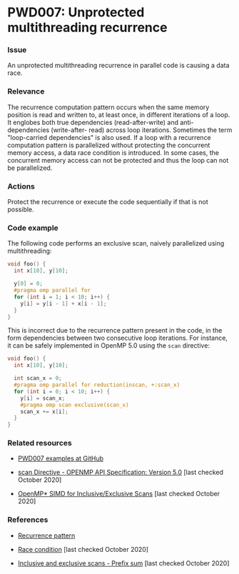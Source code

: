 # PWD007: Unprotected multithreading recurrence

### Issue

An unprotected multithreading recurrence in parallel code is causing a data
race.

### Relevance

The recurrence computation pattern occurs when the same memory position is read
and written to, at least once, in different  iterations of a loop. It englobes
both true dependencies (read-after-write) and anti-dependencies (write-after-
read) across loop iterations. Sometimes the term "loop-carried dependencies" is
also used. If a loop with a recurrence computation pattern is parallelized
without protecting the concurrent memory access, a data race condition is
introduced. In some cases, the concurrent memory access can not be protected and
thus the loop can not be parallelized.

### Actions

Protect the recurrence or execute the code sequentially if that is not possible.

### Code example

The following code performs an exclusive scan, naively parallelized using
multithreading:

```c
void foo() {
  int x[10], y[10];

  y[0] = 0;
  #pragma omp parallel for
  for (int i = 1; i < 10; i++) {
    y[i] = y[i - 1] + x[i - 1];
  }
}
```

This is incorrect due to the recurrence pattern present in the code, in the form
dependencies between two consecutive loop iterations. For instance, it can be
safely implemented in OpenMP 5.0 using the `scan` directive:

```c
void foo() {
  int x[10], y[10];

  int scan_x = 0;
  #pragma omp parallel for reduction(inscan, +:scan_x)
  for (int i = 0; i < 10; i++) {
    y[i] = scan_x;
    #pragma omp scan exclusive(scan_x)
    scan_x += x[i];
  }
}
```

### Related resources

* [PWD007 examples at GitHub](/Checks/PWD007)

* [scan Directive - OPENMP API Specification: Version 5.0](https://www.openmp.org/spec-html/5.0/openmpsu45.html)
[last checked October 2020]

* [OpenMP* SIMD for Inclusive/Exclusive Scans](https://software.intel.com/content/www/us/en/develop/articles/openmp-simd-for-inclusiveexclusive-scans.html)
[last checked October 2020]

### References

* [Recurrence pattern](/Glossary/Patterns-for-performance-optimization/Recurrence.md)

* [Race condition](https://en.wikipedia.org/wiki/Race_condition)
[last checked October 2020]

* [Inclusive and exclusive scans - Prefix sum](https://en.wikipedia.org/wiki/Prefix_sum#Inclusive_and_exclusive_scans)
[last checked October 2020]
